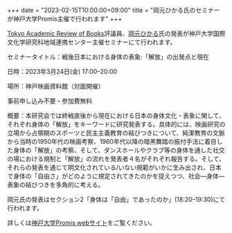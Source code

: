 +++
date = "2023-02-15T10:00:00+09:00"
title = "岡元ひかる氏のセミナーが神戸大学Promis主催で行われます"
+++

[Tokyo Academic Review of Books](https://tarb.yamanami.tokyo/)評議員、[岡元ひかる](https://researchmap.jp/hikaruokamoto)氏の発表が神戸大学国際文化学研究科地域連携センター主催セミナーにて行われます。

セミナータイトル：戦後日本における身体の表象:「解放」の出発点と現在

日時：2023年3月24日(金) 17:00–20:00

場所：神戸映画資料館（対面開催）

事前申し込み不要・参加費無料

概要：本研究会では終戦直後から現在における日本の身体文化・表象に関して、それぞれ身体の「解放」をキーワードに研究発表する。具体的には、映画研究の立場から占領期のスポーツと⺠主主義教育の結びつきについて、純潔教育の文脈から当時の1950年代の映画考察、1960年代以降の暗黑舞踏の振付手法に着目した身体の「解放」の考察、そして、ダンスホールやクラブ等の身体を通した社交の場における規制と「解放」の流れを発表者４名がそれぞれ報告する。そして、それらの発表を通じて明文化されている/いない規範がいかに生み出され、日本で身体の「自由さ」がどのように規定されてきたのかを捉えつつ、社会―身体―表象の結びつきを多角的に考える。

岡元氏の発表はセクション2「身体は「自由」であったのか」(18:20–19:30)にて行われます。

詳しくは[神戸大学Promis webサイト](http://promis.cla.kobe-u.ac.jp/seminars_info/2023-03-24-otani/)をご覧ください。
